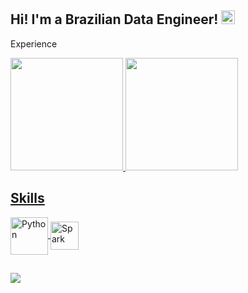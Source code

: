 ## Hi! I'm a Brazilian Data Engineer! <img height="22" src="https://www.countryflags.com/wp-content/uploads/brazil-flag-png-large.png"/>

Experience 

<div align="left">
  <a href="https://github.com/yurigregorio">
  <img height="180em" src="https://github-readme-stats.vercel.app/api?username=yurigregorio&show_icons=true&theme=tokyonight&include_all_commits=true&count_private=true"/>
  <img height="180em" src="https://github-readme-stats.vercel.app/api/top-langs/?username=yurigregorio&layout=compact&langs_count=7&theme=tokyonight"/>
</div>
  
## Skills
<div style="display: inline_block">
  <img align="center" alt="Python" height="60" src="https://cdn.jsdelivr.net/gh/devicons/devicon/icons/python/python-original-wordmark.svg">
  <img align="center" alt="Spark" height="45" src="https://upload.wikimedia.org/wikipedia/commons/thumb/f/f3/Apache_Spark_logo.svg/1200px-Apache_Spark_logo.svg.png">
</div>

## 
  
<div> 
  <a href="https://www.linkedin.com/in/yurigregorio/" target="_blank"><img src="https://img.shields.io/badge/-LinkedIn-%230077B5?style=for-the-badge&logo=linkedin&logoColor=white" target="_blank"></a>
</div>

